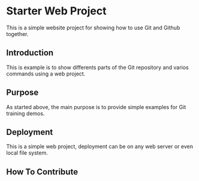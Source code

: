 # Starter Web Project

This is a simple website project for 
showing how to use Git and Github together.

## Introduction

This is example is to show differents parts
of the Git repository and varios commands
using a web project.

## Purpose

As started above, the main purpose is to 
provide simple examples for Git training
demos.

## Deployment

This is a simple web project, deployment
can be on any web server or even local
file system. 

## How To Contribute